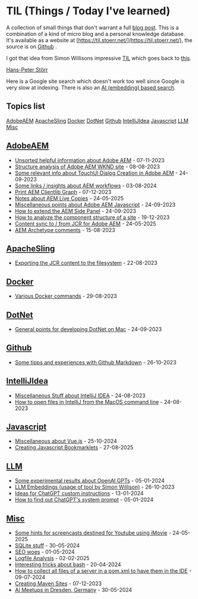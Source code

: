 # TIL (Things / Today I've learned)

A collection of small things that don't warrant a full [blog post](http://hans-peter-stoerr.de/blog.html). This is a
combination of a kind of micro blog and a personal knowledge database. It's available as a website at 
[https://til.stoerr.net/](https://til.stoerr.net/), the source is on [Github](https://github.com/stoerr/til) .

I got that idea from Simon Willisons impressive [TIL](https://til.simonwillison.net/) which goes back to [this](https://dev.to/jbranchaud/how-i-built-a-learning-machine-45k9).

[Hans-Peter Störr](http://www.stoerr.net/)

Here is a Google site search which doesn't work too well since Google is very slow at indexing. There is also
an [AI (embedding) based search](search.md).

<!-- ## (Google) Site search -->

<script async src="https://cse.google.com/cse.js?cx=50c32160562ff4d71">
</script>
<div class="gcse-search"></div>



<!-- After that line the rest is generated from makeindex.sh from github workflow  -->
<!-- index start -->


## Topics list

 [AdobeAEM](#AdobeAEM) [ApacheSling](#ApacheSling) [Docker](#Docker) [DotNet](#DotNet) [Github](#Github) [IntelliJIdea](#IntelliJIdea) [Javascript](#Javascript) [LLM](#LLM) [Misc](#Misc)

## [AdobeAEM](#AdobeAEM)

* [Unsorted helpful information about Adobe AEM](AdobeAEM/AemMisc.md) - 07-11-2023
* [Structure analysis of Adobe AEM WKND site](AdobeAEM/AemWKNDStructureReports.md) - 08-08-2023
* [Some relevant info about TouchUI Dialog Creation in Adobe AEM](AdobeAEM/AemTouchUIDialogStuff.md) - 24-09-2023
* [Some links / insights about AEM workflows](AdobeAEM/AemWorkflows.md) - 03-08-2024
* [Print AEM Clientlib Graph](AdobeAEM/AemClientlibGraph.md) - 07-12-2023
* [Notes about AEM Live Copies](AdobeAEM/AEMLiveCopy.md) - 24-05-2025
* [Miscellaneous points about Adobe AEM Javascript](AdobeAEM/AemJavascriptMisc.md) - 24-09-2023
* [How to extend the AEM Side Panel](AdobeAEM/AemSidebarExtension.md) - 24-09-2023
* [How to analyze the component structure of a site](AdobeAEM/AnalyzeSite.md) - 19-12-2023
* [Content sync to / from JCR for Adobe AEM](AdobeAEM/AemContentSync.md) - 24-05-2025
* [AEM Archetype comments](AdobeAEM/AemArchetypeStuff.md) - 15-08-2023

## [ApacheSling](#ApacheSling)

* [Exporting the JCR content to the filesystem](ApacheSling/ContentExportToFilesystem.md) - 22-08-2023

## [Docker](#Docker)

* [Various Docker commands](Docker/VariousDockerCommands.md) - 29-08-2023

## [DotNet](#DotNet)

* [General points for developing DotNet on Mac](DotNet/DotNetOnMac.md) - 24-09-2023

## [Github](#Github)

* [Some tipps and experiences with Github Markdown](Github/GithubMarkdownTipps.md) - 26-10-2023

## [IntelliJIdea](#IntelliJIdea)

* [Miscellaneous Stuff about IntelliJ IDEA](IntelliJIdea/IntellJIdeaMisc.md) - 24-08-2023
* [How to open files in IntelliJ from the MacOS command line](IntelliJIdea/openInIntelliJCommandLine.md) - 24-08-2023

## [Javascript](#Javascript)

* [Miscellaneous about Vue.js](Javascript/VueMisc.md) - 25-10-2024
* [Creating Javascript Bookmarklets](Javascript/Bookmarklets.md) - 27-08-2025

## [LLM](#LLM)

* [Some experimental results about OpenAI GPTs](LLM/OpenAI-GPTs.md) - 05-01-2024
* [LLM Embeddings (usage of tool by Simon Willison)](LLM/llm-embeddings-swillison.md) - 26-10-2023
* [Ideas for ChatGPT custom instructions](LLM/custominstructions.md) - 13-01-2024
* [How to find out ChatGPT's system prompt](LLM/chatgpt-systemprompt.md) - 05-01-2024

## [Misc](#Misc)

* [Some hints for screencasts destined for Youtube using iMovie](Misc/iMovieYoutubeScreencasts.md) - 24-05-2025
* [SQLite stuff](Misc/sqlite.md) - 30-05-2024
* [SEO woes](Misc/SEO.md) - 01-05-2024
* [Logfile Analysis](Misc/LogfileAnalysis.md) - 02-02-2025
* [Interesting tricks about bash](Misc/bashstuff.md) - 20-04-2024
* [How to collect all files of a server in a pom.xml to have them in the IDE](Misc/collectServerFilesInPom.md) - 09-07-2024
* [Creating Maven Sites](Misc/MavenSite.md) - 07-12-2023
* [AI Meetups in Dresden, Germany](Misc/AI-Meetups-Dresden.md) - 30-05-2024

